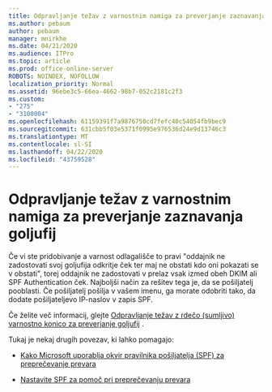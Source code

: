 ```yaml
---
title: Odpravljanje težav z varnostnim namiga za preverjanje zaznavanja goljufij
ms.author: pebaum
author: pebaum
manager: mnirkhe
ms.date: 04/21/2020
ms.audience: ITPro
ms.topic: article
ms.prod: office-online-server
ROBOTS: NOINDEX, NOFOLLOW
localization_priority: Normal
ms.assetid: 96ebe3c5-66ea-4662-98b7-052c2181c2f3
ms.custom:
- "275"
- "3100004"
ms.openlocfilehash: 61159391f7a9876750cd7fefc40c54054fb9bec9
ms.sourcegitcommit: 631cbb5f03e5371f0995e976536d24e9d13746c3
ms.translationtype: MT
ms.contentlocale: sl-SI
ms.lasthandoff: 04/22/2020
ms.locfileid: "43759528"
---
```

# <a name="troubleshooting-the-safety-tip-for-fraud-detection-checks"></a>Odpravljanje težav z varnostnim namiga za preverjanje zaznavanja goljufij

Če vi ste pridobivanje a varnost odlagališče to pravi "oddajnik ne zadostovati svoj goljufija odkritje ček ter maj ne obstati kdo oni pokazati se v obstati", torej oddajnik ne zadostovati v prelaz vsak izmed obeh DKIM ali SPF Authentication ček. Najboljši način za rešitev tega je, da se pošiljatelj pooblasti. Če pošiljatelj pošilja v vašem imenu, ga morate odobriti tako, da dodate pošiljateljevo IP-naslov v zapis SPF.
  
Če želite več informacij, glejte [Odpravljanje težav z rdečo (sumljivo) varnostno konico za preverjanje goljufij](https://blogs.msdn.microsoft.com/tzink/2016/11/02/troubleshooting-the-red-suspicious-safety-tip-for-fraud-detection-checks/) .
  
Tukaj je nekaj drugih povezav, ki lahko pomagajo:
  
- [Kako Microsoft uporablja okvir pravilnika pošiljatelja (SPF) za preprečevanje prevara](https://docs.microsoft.com/office365/SecurityCompliance/how-office-365-uses-spf-to-prevent-spoofing)

- [Nastavite SPF za pomoč pri preprečevanju prevara](https://docs.microsoft.com/office365/SecurityCompliance/set-up-spf-in-office-365-to-help-prevent-spoofing)
